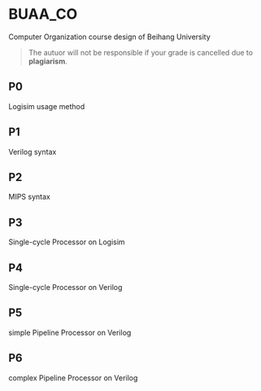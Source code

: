 # BUAA_CO
Computer Organization course design of Beihang University
> The autuor will not be responsible if your grade is cancelled due to **plagiarism**.
## P0
Logisim usage method
## P1
Verilog syntax
## P2
MIPS syntax
## P3
Single-cycle Processor on Logisim
## P4
Single-cycle Processor on Verilog
## P5
simple Pipeline Processor on Verilog
## P6
complex Pipeline Processor on Verilog
